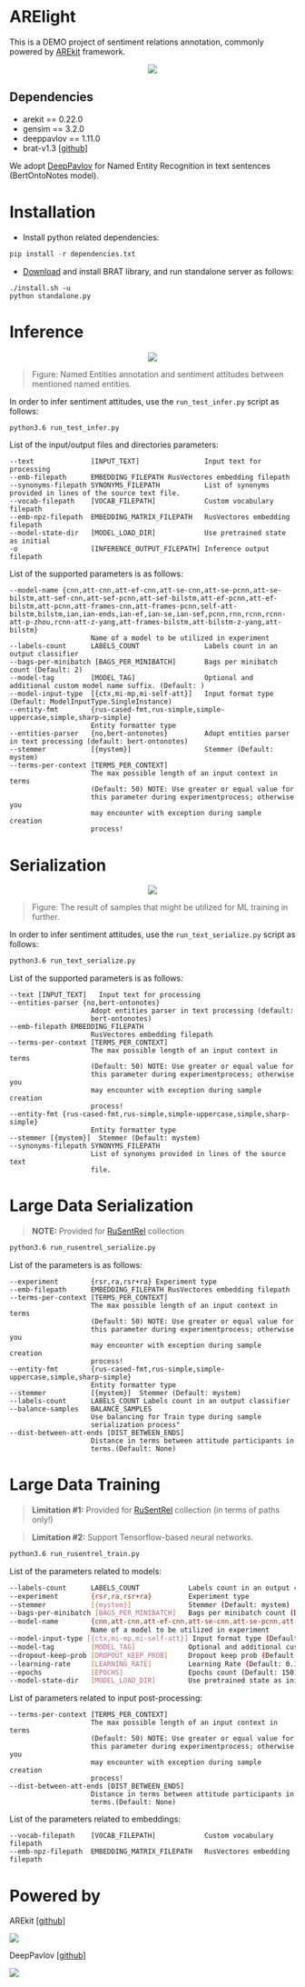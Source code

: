 # ARElight

This is a DEMO project of sentiment relations annotation, 
commonly powered by [AREkit](https://github.com/nicolay-r/AREkit) framework.

<p align="center">
    <img src="logo.png"/>
</p>


## Dependencies

* arekit == 0.22.0
* gensim == 3.2.0
* deeppavlov == 1.11.0
* brat-v1.3 [[github]](https://github.com/nlplab/brat)

We adopt [DeepPavlov](https://github.com/deepmipt/DeepPavlov) 
for Named Entity Recognition in text sentences (BertOntoNotes model).

# Installation

* Install python related dependencies:
```python
pip install -r dependencies.txt
```

* [Download](https://github.com/nlplab/brat/releases/tag/v1.3_Crunchy_Frog) 
  and install BRAT library, and run standalone server as follows:
```
./install.sh -u
python standalone.py
```

# Inference

<p align="center">
    <img src="docs/inference.png"/>
</p>

> Figure: Named Entities annotation and sentiment attitudes between mentioned named entities.

In order to infer sentiment attitudes, use the `run_test_infer.py` script as follows:
```bash
python3.6 run_test_infer.py
```

List of the input/output files and directories parameters:
```
--text              [INPUT_TEXT]                Input text for processing
--emb-filepath      EMBEDDING_FILEPATH RusVectores embedding filepath
--synonyms-filepath SYNONYMS_FILEPATH           List of synonyms provided in lines of the source text file.
--vocab-filepath    [VOCAB_FILEPATH]            Custom vocabulary filepath
--emb-npz-filepath  EMBEDDING_MATRIX_FILEPATH   RusVectores embedding filepath
--model-state-dir   [MODEL_LOAD_DIR]            Use pretrained state as initial
-o                  [INFERENCE_OUTPUT_FILEPATH] Inference output filepath
```

List of the supported parameters is as follows:
```
--model-name {cnn,att-cnn,att-ef-cnn,att-se-cnn,att-se-pcnn,att-se-bilstm,att-sef-cnn,att-sef-pcnn,att-sef-bilstm,att-ef-pcnn,att-ef-bilstm,att-pcnn,att-frames-cnn,att-frames-pcnn,self-att-bilstm,bilstm,ian,ian-ends,ian-ef,ian-se,ian-sef,pcnn,rnn,rcnn,rcnn-att-p-zhou,rcnn-att-z-yang,att-frames-bilstm,att-bilstm-z-yang,att-bilstm}
                    Name of a model to be utilized in experiment
--labels-count      LABELS_COUNT                Labels count in an output classifier
--bags-per-minibatch [BAGS_PER_MINIBATCH]       Bags per minibatch count (Default: 2)
--model-tag         [MODEL_TAG]                 Optional and additional custom model name suffix. (Default: )
--model-input-type  [{ctx,mi-mp,mi-self-att}]   Input format type (Default: ModelInputType.SingleInstance)
--entity-fmt        {rus-cased-fmt,rus-simple,simple-uppercase,simple,sharp-simple}
                    Entity formatter type
--entities-parser   {no,bert-ontonotes}         Adopt entities parser in text processing (default: bert-ontonotes)
--stemmer           [{mystem}]                  Stemmer (Default: mystem)
--terms-per-context [TERMS_PER_CONTEXT]
                    The max possible length of an input context in terms
                    (Default: 50) NOTE: Use greater or equal value for
                    this parameter during experimentprocess; otherwise you
                    may encounter with exception during sample creation
                    process!
```

# Serialization 

<p align="center">
    <img src="docs/samples.png"/>
</p>

> Figure: The result of samples that might be utilized for ML training in further.

In order to infer sentiment attitudes, use the `run_text_serialize.py` script as follows:
```bash
python3.6 run_text_serialize.py
```

List of the supported parameters is as follows:
```
--text [INPUT_TEXT]   Input text for processing
--entities-parser {no,bert-ontonotes}
                    Adopt entities parser in text processing (default:
                    bert-ontonotes)
--emb-filepath EMBEDDING_FILEPATH
                    RusVectores embedding filepath
--terms-per-context [TERMS_PER_CONTEXT]
                    The max possible length of an input context in terms
                    (Default: 50) NOTE: Use greater or equal value for
                    this parameter during experimentprocess; otherwise you
                    may encounter with exception during sample creation
                    process!
--entity-fmt {rus-cased-fmt,rus-simple,simple-uppercase,simple,sharp-simple}
                    Entity formatter type
--stemmer [{mystem}]  Stemmer (Default: mystem)
--synonyms-filepath SYNONYMS_FILEPATH
                    List of synonyms provided in lines of the source text
                    file.
```

# Large Data Serialization 
> **NOTE:** Provided for [RuSentRel](https://github.com/nicolay-r/RuSentRel) collection

```bash
python3.6 run_rusentrel_serialize.py
```

List of the parameters is as follows:
```
--experiment        {rsr,ra,rsr+ra} Experiment type
--emb-filepath      EMBEDDING_FILEPATH RusVectores embedding filepath
--terms-per-context [TERMS_PER_CONTEXT]
                    The max possible length of an input context in terms
                    (Default: 50) NOTE: Use greater or equal value for
                    this parameter during experimentprocess; otherwise you
                    may encounter with exception during sample creation
                    process!
--entity-fmt        {rus-cased-fmt,rus-simple,simple-uppercase,simple,sharp-simple}
                    Entity formatter type
--stemmer           [{mystem}]  Stemmer (Default: mystem)
--labels-count      LABELS_COUNT Labels count in an output classifier
--balance-samples   BALANCE_SAMPLES
                    Use balancing for Train type during sample
                    serialization process"
--dist-between-att-ends [DIST_BETWEEN_ENDS]
                    Distance in terms between attitude participants in
                    terms.(Default: None)
```

# Large Data Training
> **Limitation #1:** Provided for [RuSentRel](https://github.com/nicolay-r/RuSentRel) 
> collection (in terms of paths only!)

> **Limitation #2:** Support Tensorflow-based neural networks.

```bash
python3.6 run_rusentrel_train.py
```

List of the parameters related to models:
```bash
--labels-count      LABELS_COUNT            Labels count in an output classifier
--experiment        {rsr,ra,rsr+ra}         Experiment type
--stemmer           [{mystem}]              Stemmer (Default: mystem)
--bags-per-minibatch [BAGS_PER_MINIBATCH]   Bags per minibatch count (Default: 2)
--model-name        {cnn,att-cnn,att-ef-cnn,att-se-cnn,att-se-pcnn,att-se-bilstm,att-sef-cnn,att-sef-pcnn,att-sef-bilstm,att-ef-pcnn,att-ef-bilstm,att-pcnn,att-frames-cnn,att-frames-pcnn,self-att-bilstm,bilstm,ian,ian-ends,ian-ef,ian-se,ian-sef,pcnn,rnn,rcnn,rcnn-att-p-zhou,rcnn-att-z-yang,att-frames-bilstm,att-bilstm-z-yang,att-bilstm}
                    Name of a model to be utilized in experiment
--model-input-type [{ctx,mi-mp,mi-self-att}] Input format type (Default: ModelInputType.SingleInstance)
--model-tag         [MODEL_TAG]             Optional and additional custom model name suffix. (Default: )
--dropout-keep-prob [DROPOUT_KEEP_PROB]     Dropout keep prob (Default: 0.5)
--learning-rate     [LEARNING_RATE]         Learning Rate (Default: 0.1) 
--epochs            [EPOCHS]                Epochs count (Default: 150)
--model-state-dir   [MODEL_LOAD_DIR]        Use pretrained state as initial
```

List of parameters related to input post-processing:
```
--terms-per-context [TERMS_PER_CONTEXT]
                    The max possible length of an input context in terms
                    (Default: 50) NOTE: Use greater or equal value for
                    this parameter during experimentprocess; otherwise you
                    may encounter with exception during sample creation
                    process!
--dist-between-att-ends [DIST_BETWEEN_ENDS]
                    Distance in terms between attitude participants in
                    terms.(Default: None)
```

List of the parameters related to embeddings:
```
--vocab-filepath    [VOCAB_FILEPATH]            Custom vocabulary filepath
--emb-npz-filepath  EMBEDDING_MATRIX_FILEPATH   RusVectores embedding filepath
```

# Powered by

AREkit [[github]](https://github.com/nicolay-r/AREkit)
<p align="left">
    <img src="docs/arekit_logo.png"/>
</p>

DeepPavlov [[github]](https://github.com/deepmipt/DeepPavlov)
<p align="left">
    <img src="docs/deeppavlov_logo.png"/>
</p>
